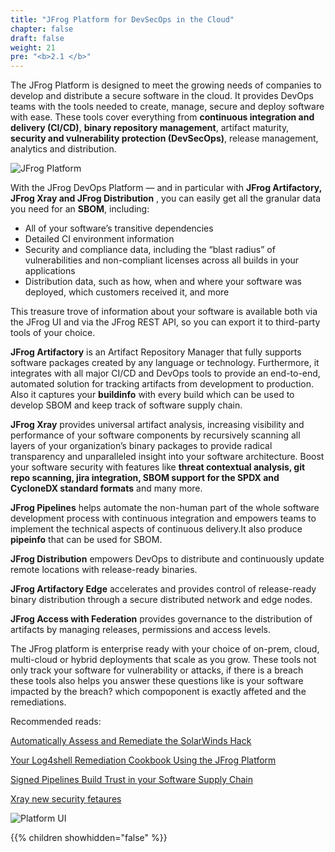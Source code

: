 ```yaml
---
title: "JFrog Platform for DevSecOps in the Cloud"
chapter: false
draft: false
weight: 21
pre: "<b>2.1 </b>"
---
```


The JFrog Platform is designed to meet the growing needs of companies to develop and distribute a secure software in the cloud. It provides DevOps teams with the tools needed to create, manage, secure and deploy software with ease. These tools cover everything from **continuous integration and delivery (CI/CD)**, **binary repository management**, artifact maturity, **security and vulnerability protection (DevSecOps)**, release management, analytics and distribution.

![JFrog Platform](/images/JFrog-Platform-Diagram_Mar20_Desktop.png.webp)

With the JFrog DevOps Platform — and in particular with **JFrog Artifactory, JFrog Xray and JFrog Distribution** , you can easily get all the granular data you need for an **SBOM**, including: 

- All of your software’s transitive dependencies
- Detailed CI environment information
- Security and compliance data, including the “blast radius” of vulnerabilities and non-compliant licenses across all builds in your applications
- Distribution data, such as how, when and where your software was deployed, which customers received it, and more

This treasure trove of information about your software is available both via the JFrog UI and via the JFrog REST API, so you can export it to third-party tools of your choice.

**JFrog Artifactory** is an Artifact Repository Manager that fully supports software packages created by any language or technology. Furthermore, it integrates with all major CI/CD and DevOps tools to provide an end-to-end, automated solution for tracking artifacts from development to production. Also it captures your **buildinfo** with every build which can be used to develop SBOM and keep track of software supply chain.

**JFrog Xray** provides universal artifact analysis, increasing visibility and performance of your software components by recursively scanning all layers of your organization’s binary packages to provide radical transparency and unparalleled insight into your software architecture. Boost your software security with features like **threat contextual analysis, git repo scanning, jira integration, SBOM support for the SPDX and CycloneDX standard formats** and many more.

**JFrog Pipelines** helps automate the non-human part of the whole software development process with continuous integration and empowers teams to implement the technical aspects of continuous delivery.It also produce **pipeinfo** that can be used for SBOM.

**JFrog Distribution** empowers DevOps to distribute and continuously update remote locations with release-ready binaries.

**JFrog Artifactory Edge** accelerates and provides control of release-ready binary distribution through a secure distributed network and edge nodes.

**JFrog Access with Federation** provides governance to the distribution of artifacts by managing releases, permissions and access levels.


The JFrog platform is enterprise ready with your choice of on-prem, cloud, multi-cloud or hybrid deployments that scale as you grow. These tools not only track your software for vulnerability or attacks, if there is a breach these tools also helps you answer these questions like is your software impacted by the breach? which compoponent is exactly affeted and the remediations.

Recommended reads:

[Automatically Assess and Remediate the SolarWinds Hack](https://jfrog.com/blog/automatically-assess-and-remediate-the-solarwinds-hack/)

[Your Log4shell Remediation Cookbook Using the JFrog Platform](https://jfrog.com/blog/your-log4shell-remediation-cookbook-using-the-jfrog-platform/)

[Signed Pipelines Build Trust in your Software Supply Chain](https://jfrog.com/blog/signed-pipelines-build-trust-in-your-software-supply-chain/)

[Xray new security fetaures](https://jfrog.com/blog/xray-new-year-new-security-features/)


![Platform UI](/images/platform-ui.png)

{{% children showhidden="false" %}}
